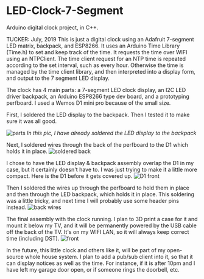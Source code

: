 # LED-Clock-7-Segment
Arduino digital clock project, in C++.

TUCKER: July, 2019
This is just a digital clock using an Adafruit 7-segment LED matrix, backpack, and ESP8266. It uses an Arduino Time Library (Time.h) to set and keep track of the time. It requests the time over WIFI using an NTPClient. The time client request for an NTP time is repeated according to the set interval, such as every hour. Otherwise the time is managed by the time client library, and then interpreted into a display form, and output to the 7 segment LED display.

The clock has 4 main parts: a 7-segment LED clock display, an I2C LED driver backpack, an Arduino ESP8266 type dev board, and a prototyping perfboard. I used a Wemos D1 mini pro because of the small size.

First, I soldered the LED display to the backpack. Then I tested it to make sure it was all good.

![parts](http://matttucker.com/photos/2019/LEDclock/parts.jpg)
*In this pic, I have already soldered the LED display to the backpack*

Next, I soldered wires through the back of the perfboard to the D1 which holds it in place.
![soldered back](http://matttucker.com/photos/2019/LEDclock/solderback.jpg)

I chose to have the LED display & backpack assembly overlap the D1 in my case, but it certainly doesn't have to. I was just trying to make it a little more compact. Here is the D1 before it gets covered up.
![D1 front](http://matttucker.com/photos/2019/LEDclock/solderfront.jpg)

Then I soldered the wires up through the perfboard to hold them in place and then through the LED backpack, which holds it in place. This soldering was a little tricky, and next time I will probably use some header pins instead.
![back wires](http://matttucker.com/photos/2019/LEDclock/back.jpg)

The final assembly with the clock running. I plan to 3D print a case for it and mount it below my TV, and it will be permanently powered by the USB cable off the back of the TV. It's on my WIFI LAN, so it will always keep correct time (including DST).
![front](http://matttucker.com/photos/2019/LEDclock/front.jpg)

In the future, this little clock and others like it, will be part of my open-source whole house system. I plan to add a pub/sub client into it, so that it can display notices as well as the time. For instance, if it is after 10pm and I have left my garage door open, or if someone rings the doorbell, etc.
